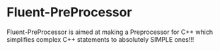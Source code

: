 # Fluent-PreProcessor
Fluent-PreProcessor is aimed at making a Preprocessor for C++ which simplifies complex C++ statements to absolutely SIMPLE ones!!!
